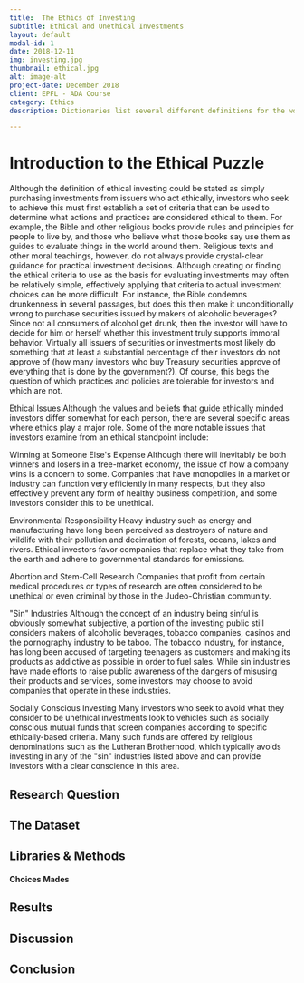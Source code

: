 ```yaml
---
title:  The Ethics of Investing
subtitle: Ethical and Unethical Investments
layout: default
modal-id: 1
date: 2018-12-11
img: investing.jpg
thumbnail: ethical.jpg
alt: image-alt
project-date: December 2018
client: EPFL - ADA Course
category: Ethics
description: Dictionaries list several different definitions for the word "ethics." The primary definition is a system of moral principles, and a secondary definition is that ethics are the rules of conduct as used by a specific group or culture. The final definition of ethics is a branch of philosophy dealing with values relating to human conduct, with respect to the right and wrong of certain actions and their respective motives and consequences. The proper application of ethics to investments is a highly subjective topic that can raise some difficult questions for both investors and regulatory agencies.

---
```


# Introduction to the Ethical Puzzle
Although the definition of ethical investing could be stated as simply purchasing investments from issuers who act ethically, investors who seek to achieve this must first establish a set of criteria that can be used to determine what actions and practices are considered ethical to them. For example, the Bible and other religious books provide rules and principles for people to live by, and those who believe what those books say use them as guides to evaluate things in the world around them. Religious texts and other moral teachings, however, do not always provide crystal-clear guidance for practical investment decisions.
Although creating or finding the ethical criteria to use as the basis for evaluating investments may often be relatively simple, effectively applying that criteria to actual investment choices can be more difficult. For instance, the Bible condemns drunkenness in several passages, but does this then make it unconditionally wrong to purchase securities issued by makers of alcoholic beverages? Since not all consumers of alcohol get drunk, then the investor will have to decide for him or herself whether this investment truly supports immoral behavior. Virtually all issuers of securities or investments most likely do something that at least a substantial percentage of their investors do not approve of (how many investors who buy Treasury securities approve of everything that is done by the government?). Of course, this begs the question of which practices and policies are tolerable for investors and which are not.

Ethical Issues
Although the values and beliefs that guide ethically minded investors differ somewhat for each person, there are several specific areas where ethics play a major role. Some of the more notable issues that investors examine from an ethical standpoint include:

Winning at Someone Else's Expense
Although there will inevitably be both winners and losers in a free-market economy, the issue of how a company wins is a concern to some. Companies that have monopolies in a market or industry can function very efficiently in many respects, but they also effectively prevent any form of healthy business competition, and some investors consider this to be unethical.

Environmental Responsibility
Heavy industry such as energy and manufacturing have long been perceived as destroyers of nature and wildlife with their pollution and decimation of forests, oceans, lakes and rivers. Ethical investors favor companies that replace what they take from the earth and adhere to governmental standards for emissions.

Abortion and Stem-Cell Research
Companies that profit from certain medical procedures or types of research are often considered to be unethical or even criminal by those in the Judeo-Christian community.

"Sin" Industries
Although the concept of an industry being sinful is obviously somewhat subjective, a portion of the investing public still considers makers of alcoholic beverages, tobacco companies, casinos and the pornography industry to be taboo. The tobacco industry, for instance, has long been accused of targeting teenagers as customers and making its products as addictive as possible in order to fuel sales. While sin industries have made efforts to raise public awareness of the dangers of misusing their products and services, some investors may choose to avoid companies that operate in these industries.

Socially Conscious Investing
Many investors who seek to avoid what they consider to be unethical investments look to vehicles such as socially conscious mutual funds that screen companies according to specific ethically-based criteria. Many such funds are offered by religious denominations such as the Lutheran Brotherhood, which typically avoids investing in any of the "sin" industries listed above and can provide investors with a clear conscience in this area.

## Research Question

## The Dataset 

## Libraries & Methods 

#### Choices Mades 

## Results 

## Discussion 

## Conclusion